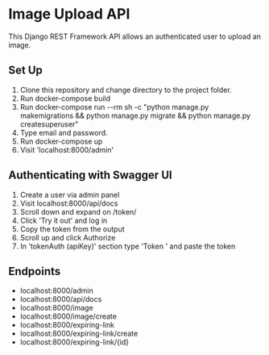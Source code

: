 # **Image Upload API**
This Django REST Framework API allows an authenticated user to upload an image.

## **Set Up**
1. Clone this repository and change directory to the project folder.
2. Run docker-compose build
3. Run docker-compose run --rm sh -c "python manage.py makemigrations && python manage.py migrate && python manage.py createsuperuser"
4. Type email and password.
5. Run docker-compose up
6. Visit 'localhost:8000/admin'

## **Authenticating with Swagger UI**
1. Create a user via admin panel
2. Visit localhost:8000/api/docs
3. Scroll down and expand on /token/
4. Click 'Try it out' and log in
5. Copy the token from the output
6. Scroll up and click Authorize
7. In 'tokenAuth (apiKey)' section type 'Token ' and paste the token

## **Endpoints**
- localhost:8000/admin
- localhost:8000/api/docs
- localhost:8000/image
- localhost:8000/image/create
- localhost:8000/expiring-link
- localhost:8000/expiring-link/create
- localhost:8000/expiring-link/{id}
